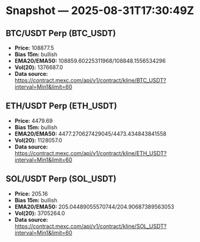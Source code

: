 # Snapshot — 2025-08-31T17:30:49Z

## BTC/USDT Perp (BTC_USDT)
- **Price:** 108877.5
- **Bias 15m:** bullish
- **EMA20/EMA50:** 108859.60225311968/108848.1556534296
- **Vol(20):** 1376687.0
- **Data source:** https://contract.mexc.com/api/v1/contract/kline/BTC_USDT?interval=Min1&limit=60

## ETH/USDT Perp (ETH_USDT)
- **Price:** 4479.69
- **Bias 15m:** bullish
- **EMA20/EMA50:** 4477.270627429045/4473.434843841558
- **Vol(20):** 1128057.0
- **Data source:** https://contract.mexc.com/api/v1/contract/kline/ETH_USDT?interval=Min1&limit=60

## SOL/USDT Perp (SOL_USDT)
- **Price:** 205.16
- **Bias 15m:** bullish
- **EMA20/EMA50:** 205.04489055570744/204.90687389563053
- **Vol(20):** 3705264.0
- **Data source:** https://contract.mexc.com/api/v1/contract/kline/SOL_USDT?interval=Min1&limit=60
